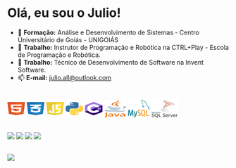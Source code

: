 # Olá, eu sou o Julio!

- 📕 **Formação:** Análise e Desenvolvimento de Sistemas - Centro Universitário de Goiás - UNIGOIÁS
- 🔭 **Trabalho:** Instrutor de Programação e Robótica na CTRL+Play - Escola de Programação e Robótica.
- 🔭 **Trabalho:** Técnico de Desenvolvimento de Software na Invent Software.
- 📫 **E-mail:** julio.all@outlook.com

 
<div style="display: inline_block"><br>
  <img align="center" alt="HTML" height="30" width="40" src="https://github.com/Julioall/Julioall/raw/main/html.svg">
  <img align="center" alt="CSS" height="30" width="40" src="https://github.com/Julioall/Julioall/raw/main/css.svg">
    <img align="center" alt="Js" height="30" width="40" src="https://github.com/Julioall/Julioall/raw/main/javascript.svg">
  <img align="center" alt="Python" height="30" width="40" src="https://github.com/Julioall/Julioall/raw/main/python.svg">
  <img align="center" alt="Csharp" height="30" width="40" src="https://github.com/Julioall/Julioall/raw/main/csharp.svg">
  <img align="center" alt="java" height="40" width="50" src="https://github.com/Julioall/Julioall/raw/main/java-4.svg">
  <img align="center" alt="mysql" height="40" width="50" src="https://github.com/Julioall/Julioall/raw/main/mysql.svg">
  <img align="center" alt="sqlserve" height="50" width="60" src="https://github.com/Julioall/Julioall/raw/main/sql-server.png">
</div>

  ##
 
<div> 
  <a href="https://instagram.com/julio.all" target="_blank"><img src="https://img.shields.io/badge/-Instagram-%23E4405F?style=for-the-badge&logo=instagram&logoColor=white" target="_blank"></a>
 <a href="https://discord.gg/julioall" target="_blank"><img src="https://img.shields.io/badge/Discord-7289DA?style=for-the-badge&logo=discord&logoColor=white" target="_blank"></a> 
  <a href="https://www.linkedin.com/in/julioall/" target="_blank"><img src="https://img.shields.io/badge/-LinkedIn-%230077B5?style=for-the-badge&logo=linkedin&logoColor=white" target="_blank"></a>
 <a href="https://wa.me/qr/R2JWZR5YSPS4D1" target="_blank"><img  src="https://img.shields.io/badge/WhatsApp-25D366?style=for-the-badge&logo=whatsapp&logoColor=white" target="_blank"></a>
</div>

##

<div>
  <picture>
    <img src="https://github-readme-stats.vercel.app/api/top-langs/?username=julioall&layout=compact&theme=dark" />
  </picture>
</div>
